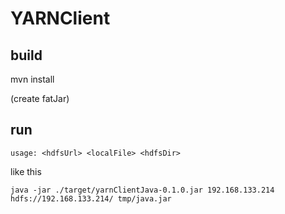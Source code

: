 
# YARNClient

## build

mvn install

(create fatJar)

## run

`usage: <hdfsUrl> <localFile> <hdfsDir>`

like this

`java -jar ./target/yarnClientJava-0.1.0.jar 192.168.133.214 hdfs://192.168.133.214/ tmp/java.jar`

